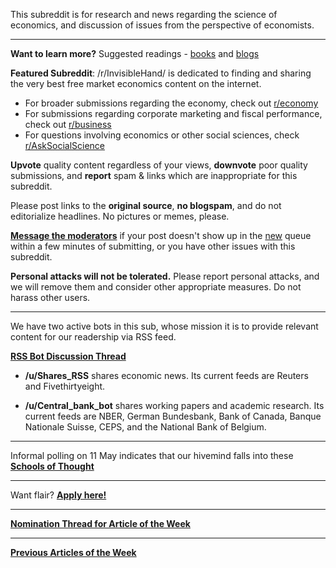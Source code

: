 This subreddit is for research and news regarding the science of economics, and discussion of issues from the perspective of economists.

***

**Want to learn more?** Suggested readings - [books](http://www.reddit.com/r/Economics/wiki/reading) and [blogs](http://www.reddit.com/r/Economics/wiki/blogs)

**Featured Subreddit**:  /r/InvisibleHand/ is dedicated to finding and sharing the very best free market economics content on the internet. 


* For broader submissions regarding the economy, check out [r/economy](http://www.reddit.com/r/economy)
* For submissions regarding corporate marketing and fiscal performance, check out [r/business](http://www.reddit.com/r/business)
* For questions involving economics or other social sciences, check [r/AskSocialScience](/r/asksocialscience)

**Upvote** quality content regardless of your views, **downvote** poor quality submissions, and **report** spam & links which are inappropriate for this subreddit. 

Please post links to the **original source**, **no blogspam**, and do not editorialize headlines.  No pictures or memes, please. 

[**Message the moderators**](http://www.reddit.com/message/compose?to=%23Economics) if your post doesn't show up in the [new](http://www.reddit.com/r/Economics/new/) queue within a few minutes of submitting, or you have other issues with this subreddit.  

**Personal attacks will not be tolerated.**  Please report personal attacks, and we will remove them and consider other appropriate measures.  Do not harass other users. 

***

We have two active bots in this sub, whose mission it is to provide relevant content for our readership via RSS feed.  

[**RSS Bot Discussion Thread**](http://www.reddit.com/r/Economics/comments/25yjr1/announcing_the_provision_of_rss_feeds_into/)

- **/u/Shares_RSS**  shares economic news. Its current feeds are Reuters and Fivethirtyeight. 

- **/u/Central_bank_bot** shares working papers and academic research. Its current feeds are NBER, German Bundesbank, Bank of Canada, Banque Nationale Suisse, CEPS, and the National Bank of Belgium. 

***

Informal polling on 11 May indicates that our hivemind falls into these [**Schools of Thought**](http://i.imgur.com/WJD7Tfk.png)

***

Want flair? [**Apply here!**](http://www.reddit.com/r/Economics/comments/1rghr0/subreddit_flair_call_for_applications/)

***

[**Nomination Thread for Article of the Week**](http://www.reddit.com/r/Economics/comments/28vaxt/article_of_the_week_nominations_thread_for_july/) 

***

  [**Previous Articles of the Week**](http://www.reddit.com/r/Economics/search?q=%22article+of+the+week%22&sort=new&restrict_sr=on&t=all)